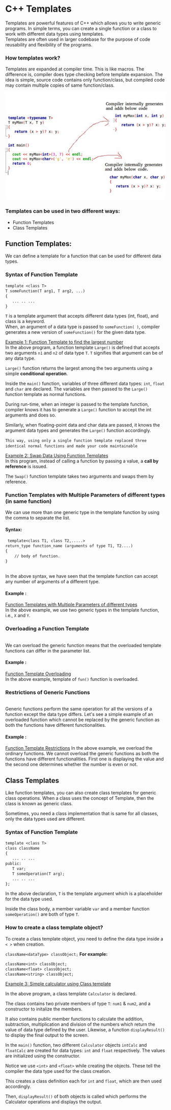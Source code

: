 # C++ Templates

Templates are powerful features of C++ which allows you to write generic programs. In simple terms, you can create a single function or a class to work with different data types using templates.
<br/>Templates are often used in larger codebase for the purpose of code reusability and flexibility of the programs.

### How templates work?
Templates are expanded at compiler time. This is like macros. The difference is, compiler does type checking before template expansion. The idea is simple, source code contains only function/class, but compiled code may contain multiple copies of same function/class.

![](How-templates-works.jpg?raw=true "How templates work")

### Templates can be used in two different ways:
* Function Templates
* Class Templates

## Function Templates:
We can define a template for a function that can be used for different data types.

### Syntax of Function Template
```
template <class T>
T someFunction(T arg1, T arg2, ...)
{
   ... .. ...
}
```
``` T ``` is a template argument that accepts different data types (int, float), and class is a keyword.</br>
When, an argument of a data type is passed to ```someFunction( )```, compiler generates a new version of ```someFunction()``` for the given data type.

[Example 1: Function Template to find the largest number](FunctionTemplate_FindLargestNumber.cpp)
</br>
In the above program, a function template ```Large()``` is defined that accepts two arguments ```n1``` and ```n2``` of data type ```T```. ```T``` signifies that argument can be of any data type.

```Large()``` function returns the largest among the two arguments using a simple **conditional operation**.

Inside the ```main()``` function, variables of three different data types: ```int```, ```float``` and ```char``` are declared. The variables are then passed to the ```Large()``` function template as normal functions.

During run-time, when an integer is passed to the template function, compiler knows it has to generate a ```Large()``` function to accept the int arguments and does so.

Similarly, when floating-point data and char data are passed, it knows the argument data types and generates the ```Large()``` function accordingly.

```This way, using only a single function template replaced three identical normal functions and made your code maintainable```

[Example 2: Swap Data Using Function Templates](FunctionTemplate_SwapData.cpp)
</br>
In this program, instead of calling a function by passing a value, a **call by reference** is issued.

The ```Swap()``` function template takes two arguments and swaps them by reference.


### Function Templates with Multiple Parameters of different types (in same function)

We can use more than one generic type in the template function by using the comma to separate the list.

#### Syntax:
```
 template<class T1, class T2,.....>  
return_type function_name (arguments of type T1, T2....)  
{  
    // body of function.  
}  
```
</br> In the above syntax, we have seen that the template function can accept any number of arguments of a different type.

#### Example : 
[Function Templates with Multiple Parameters of different types](FunctionTemplates_MultipleParametersOfDifferentTypes.cpp)
</br> In the above example, we use two generic types in the template function, i.e., ```X``` and ```Y```.

### Overloading a Function Template 
</br> We can overload the generic function means that the overloaded template functions can differ in the parameter list.

#### Example : 
[Function Template Overloading](FunctionTemplateOverloading.cpp)
</br> In the above example, template of ```fun()``` function is overloaded.

### Restrictions of Generic Functions 
</br> Generic functions perform the same operation for all the versions of a function except the data type differs. Let's see a simple example of an overloaded function which cannot be replaced by the generic function as both the functions have different functionalities.

#### Example :
[Function Template Restrictions](FunctionTemplateRestrictions.cpp)
In the above example, we overload the ordinary functions. We cannot overload the generic functions as both the functions have different functionalities. First one is displaying the value and the second one determines whether the number is even or not.




## Class Templates
Like function templates, you can also create class templates for generic class operations. When a class uses the concept of Template, then the class is known as generic class.

Sometimes, you need a class implementation that is same for all classes, only the data types used are different.

### Syntax of Function Template
```
template <class T>
class className
{
   ... .. ...
public:
   T var;
   T someOperation(T arg);
   ... .. ...
};
```
In the above declaration, ```T``` is the template argument which is a placeholder for the data type used.

Inside the class body, a member variable ```var``` and a member function ```someOperation()``` are both of type ```T```.

### How to create a class template object?
To create a class template object, you need to define the data type inside a ```< >``` when creation.

```className<dataType> classObject;```
**For example:**
```
className<int> classObject;
className<float> classObject;
className<string> classObject;
```

[Example 3: Simple calculator using Class template](ClassTemplate_SimpleCalculator.cpp)

In the above program, a class template ```Calculator``` is declared.

The class contains two private members of type ```T```: ```num1``` & ```num2```, and a constructor to initalize the members.

It also contains public member functions to calculate the addition, subtraction, multiplication and division of the numbers which return the value of data type defined by the user. Likewise, a function ```displayResult()``` to display the final output to the screen.

In the ```main()``` function, two different ```Calculator``` objects ```intCalc``` and ```floatCalc``` are created for data types: ```int``` and ```float``` respectively. The values are initialized using the constructor.

Notice we use ```<int>``` and ```<float>``` while creating the objects. These tell the compiler the data type used for the class creation.

This creates a class definition each for ```int``` and ```float```, which are then used accordingly.

Then, ```displayResult()``` of both objects is called which performs the Calculator operations and displays the output.

